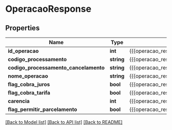 # OperacaoResponse

## Properties
Name | Type | Description | Notes
------------ | ------------- | ------------- | -------------
**id_operacao** | **int** | {{{operacao_response_id_operacao_value}}} | [optional] 
**codigo_processamento** | **string** | {{{operacao_response_codigo_processamento_value}}} | [optional] 
**codigo_processamento_cancelamento** | **string** | {{{operacao_response_codigo_processamento_cancelamento_value}}} | [optional] 
**nome_operacao** | **string** | {{{operacao_response_nome_operacao_value}}} | [optional] 
**flag_cobra_juros** | **bool** | {{{operacao_response_flag_cobra_juros_value}}} | [optional] 
**flag_cobra_tarifa** | **bool** | {{{operacao_response_flag_cobra_tarifa_value}}} | [optional] 
**carencia** | **int** | {{{operacao_response_carencia_value}}} | [optional] 
**flag_permitir_parcelamento** | **bool** | {{{operacao_response_flag_permitir_parcelamento_value}}} | [optional] 

[[Back to Model list]](../README.md#documentation-for-models) [[Back to API list]](../README.md#documentation-for-api-endpoints) [[Back to README]](../README.md)


